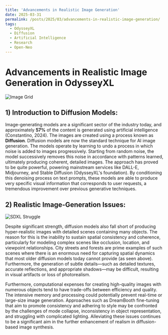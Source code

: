 ```yaml
---
title: 'Advancements in Realistic Image Generation'
date: 2025-03-31
permalink: /posts/2025/03/advancements-in-realistic-image-generation/
tags:
  - OdysseyXL
  - Diffusion
  - Artificial Intelligence
  - Research
  - Open-Neo
---
```


# Advancements in Realistic Image Generation in OdysseyXL
![Image Grid](https://aayan-mishra.github.io/files/odysseyxl-grid.png)

## 1) Introduction to Diffusion Models:
Image-generating models are a significant sector of the industry today, and approximately **57%** of the content is generated using artificial intelligence (Constantino, 2024). The images are created using a process known as **Diffusion**. Diffusion models are now the standard technique for AI image generation. The models operate by learning to undo a process in which noise is added to images progressively. Starting from random noise, the model successively removes this noise in accordance with patterns learned, ultimately producing coherent, detailed images. The approach has proved to be quite powerful, powering mainstream services like DALL-E, Midjourney, and Stable Diffusion (OdysseyXL's foundation). By conditioning this denoising process on text prompts, these models are able to produce very specific visual information that corresponds to user requests, a tremendous improvement over previous generative techniques.

## 2) Realistic Image-Generation Issues:
![SDXL Struggle](https://aayan-mishra.github.io/files/sdxl-realism-struggle.png)

Despite significant strength, diffusion models also fall short of producing hyper-realistic images with detailed scenes containing many objects. The reason for this is the inability to sustain spatial consistency and coherence, particularly for modeling complex scenes like occlusion, location, and viewpoint relationships. City streets and forests are prime examples of such scenes where there is an enormous need for capturing spatial dynamics that most older diffusion models today cannot provide (as seen above). Furthermore, the generation of subtle details—such as detailed textures, accurate reflections, and appropriate shadows—may be difficult, resulting in visual artifacts or loss of photorealism.

Furthermore, computational expenses for creating high-quality images with numerous objects tend to have trade-offs between efficiency and quality. The intensive memory and processing could potentially prevent real-time or large-size image generation. Approaches such as DreamBooth fine-tuning that aim to promote consistency and adhering to style may be confronted by the challenges of mode collapse, inconsistency in object representation, and struggling with complicated lighting. Alleviating these issues continues to be a significant aim in the further enhancement of realism in diffusion-based image synthesis.
